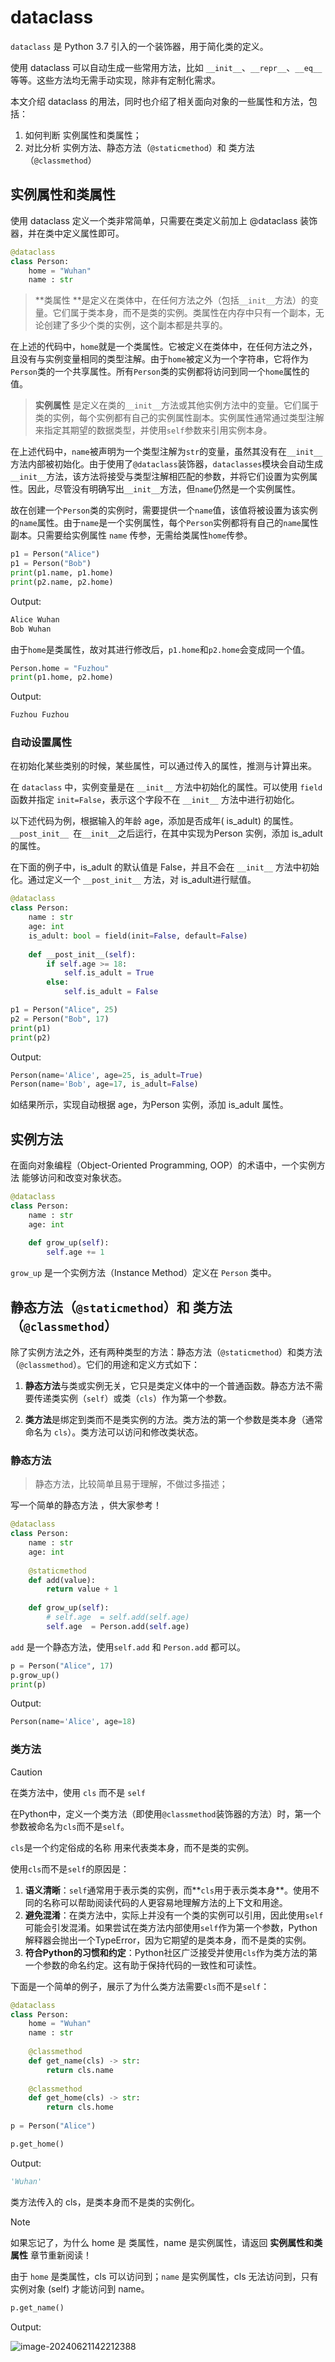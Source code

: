 # dataclass

`dataclass` 是 Python 3.7 引入的一个装饰器，用于简化类的定义。

使用 dataclass 可以自动生成一些常用方法，比如 `__init__`、`__repr__`、`__eq__` 等等。这些方法均无需手动实现，除非有定制化需求。

本文介绍 dataclass 的用法，同时也介绍了相关面向对象的一些属性和方法，包括：

1. 如何判断 实例属性和类属性；
2. 对比分析 实例方法、静态方法（`@staticmethod`）和 类方法（`@classmethod`）

## 实例属性和类属性

使用 dataclass 定义一个类非常简单，只需要在类定义前加上 @dataclass 装饰器，并在类中定义属性即可。

```python
@dataclass
class Person:
    home = "Wuhan"
    name : str
```

> **类属性 **是定义在类体中，在任何方法之外（包括`__init__`方法）的变量。它们属于类本身，而不是类的实例。类属性在内存中只有一个副本，无论创建了多少个类的实例，这个副本都是共享的。

在上述的代码中，`home`就是一个类属性。它被定义在类体中，在任何方法之外，且没有与实例变量相同的类型注解。由于`home`被定义为一个字符串，它将作为`Person`类的一个共享属性。所有`Person`类的实例都将访问到同一个`home`属性的值。

>  **实例属性** 是定义在类的`__init__`方法或其他实例方法中的变量。它们属于类的实例，每个实例都有自己的实例属性副本。实例属性通常通过类型注解来指定其期望的数据类型，并使用`self`参数来引用实例本身。

在上述代码中，`name`被声明为一个类型注解为`str`的变量，虽然其没有在`__init__`方法内部被初始化。由于使用了`@dataclass`装饰器，`dataclasses`模块会自动生成`__init__`方法，该方法将接受与类型注解相匹配的参数，并将它们设置为实例属性。因此，尽管没有明确写出`__init__`方法，但`name`仍然是一个实例属性。

故在创建一个`Person`类的实例时，需要提供一个`name`值，该值将被设置为该实例的`name`属性。由于`name`是一个实例属性，每个`Person`实例都将有自己的`name`属性副本。只需要给实例属性 `name` 传参，无需给类属性`home`传参。

```python
p1 = Person("Alice")
p1 = Person("Bob")
print(p1.name, p1.home)
print(p2.name, p2.home)
```
Output:

```python
Alice Wuhan
Bob Wuhan
```

由于`home`是类属性，故对其进行修改后，`p1.home`和`p2.home`会变成同一个值。

```python
Person.home = "Fuzhou"
print(p1.home, p2.home)
```

Output:

```python
Fuzhou Fuzhou
```



### 自动设置属性

在初始化某些类别的时候，某些属性，可以通过传入的属性，推测与计算出来。

在 `dataclass` 中，实例变量是在 `__init__` 方法中初始化的属性。可以使用 `field` 函数并指定 `init=False`，表示这个字段不在 `__init__` 方法中进行初始化。

以下述代码为例，根据输入的年龄 age，添加是否成年( is_adult) 的属性。`__post_init__ `在`__init__`之后运行，在其中实现为Person 实例，添加 is_adult 的属性。

在下面的例子中，is_adult 的默认值是 False，并且不会在 `__init__` 方法中初始化。通过定义一个 `__post_init__` 方法，对 is_adult进行赋值。

```python
@dataclass
class Person:
    name : str
    age: int
    is_adult: bool = field(init=False, default=False)
    
    def __post_init__(self):
        if self.age >= 18:
            self.is_adult = True
        else:
            self.is_adult = False
```



```python
p1 = Person("Alice", 25)
p2 = Person("Bob", 17)
print(p1)
print(p2)
```

Output:

```python
Person(name='Alice', age=25, is_adult=True)
Person(name='Bob', age=17, is_adult=False)
```

如结果所示，实现自动根据 age，为Person 实例，添加 is_adult 属性。



## 实例方法

在面向对象编程（Object-Oriented Programming, OOP）的术语中，一个实例方法 能够访问和改变对象状态。

```python
@dataclass
class Person:
    name : str
    age: int
    
    def grow_up(self):
        self.age += 1
```

 `grow_up` 是一个实例方法（Instance Method）定义在 `Person` 类中。



## 静态方法（`@staticmethod`）和 类方法（`@classmethod`）

除了实例方法之外，还有两种类型的方法：静态方法（`@staticmethod`）和类方法（`@classmethod`）。它们的用途和定义方式如下：

1. **静态方法**与类或实例无关，它只是类定义体中的一个普通函数。静态方法不需要传递类实例（`self`）或类（`cls`）作为第一个参数。

2. **类方法**是绑定到类而不是类实例的方法。类方法的第一个参数是类本身（通常命名为 `cls`）。类方法可以访问和修改类状态。



### 静态方法

> 静态方法，比较简单且易于理解，不做过多描述；

写一个简单的静态方法 ，供大家参考！

```python
@dataclass
class Person:
    name : str
    age: int
    
    @staticmethod
    def add(value):
        return value + 1
    
    def grow_up(self):
        # self.age  = self.add(self.age)
        self.age  = Person.add(self.age)
```

`add` 是一个静态方法，使用`self.add` 和 `Person.add` 都可以。

```python
p = Person("Alice", 17)
p.grow_up()
print(p)
```

Output:

```python
Person(name='Alice', age=18)
```



### 类方法

> [!CAUTION]
>
> 在类方法中，使用 `cls` 而不是 `self`

在Python中，定义一个类方法（即使用`@classmethod`装饰器的方法）时，第一个参数被命名为`cls`而不是`self`。

`cls`是一个约定俗成的名称 用来代表类本身，而不是类的实例。

使用`cls`而不是`self`的原因是：

1. **语义清晰**：`self`通常用于表示类的实例，而**`cls`用于表示类本身**。使用不同的名称可以帮助阅读代码的人更容易地理解方法的上下文和用途。
2. **避免混淆**：在类方法中，实际上并没有一个类的实例可以引用，因此使用`self`可能会引发混淆。如果尝试在类方法内部使用`self`作为第一个参数，Python解释器会抛出一个TypeError，因为它期望的是类本身，而不是类的实例。
3. **符合Python的习惯和约定**：Python社区广泛接受并使用`cls`作为类方法的第一个参数的命名约定。这有助于保持代码的一致性和可读性。

下面是一个简单的例子，展示了为什么类方法需要`cls`而不是`self`：

```python
@dataclass
class Person:
    home = "Wuhan"
    name : str
    
    @classmethod
    def get_name(cls) -> str:
        return cls.name
    
    @classmethod
    def get_home(cls) -> str:
        return cls.home
    
p = Person("Alice")
```

```python
p.get_home()
```

Output:

```python
'Wuhan'
```

类方法传入的 cls，是类本身而不是类的实例化。

> [!NOTE]
>
> 如果忘记了，为什么 home 是 类属性，name 是实例属性，请返回 **实例属性和类属性** 章节重新阅读！

由于 `home` 是类属性，cls 可以访问到；`name` 是实例属性，cls 无法访问到，只有实例对象 (self)  才能访问到 name。



```python
p.get_name()
```

Output:

![image-20240621142212388](dataclass.assets/image-20240621142212388.png)


